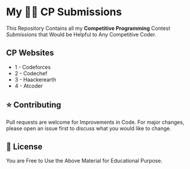 # My 👨‍💻 CP Submissions
This Repository Contains all my **Competitive Programming** Contest _Submissions_ that Would be Helpful to Any Competitive Coder.

## CP Websites

+ 1 - Codeforces
+ 2 - Codechef
+ 3 - Haackerearth
+ 4 - Atcoder

## ⭐ Contributing

Pull requests are welcome for Improvements in Code.
For major changes, please open an issue first to discuss what you would like to change.

## 🥺 License

You are Free to Use the Above Material for Educational Purpose.
